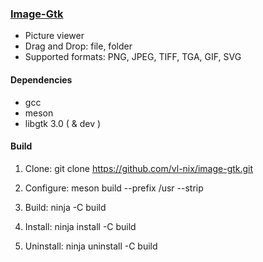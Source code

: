 ### [Image-Gtk](https://github.com/vl-nix/image-gtk)

* Picture viewer
* Drag and Drop: file, folder
* Supported formats: PNG, JPEG, TIFF, TGA, GIF, SVG

#### Dependencies

* gcc
* meson
* libgtk 3.0 ( & dev )

#### Build

1. Clone: git clone https://github.com/vl-nix/image-gtk.git

2. Configure: meson build --prefix /usr --strip

3. Build: ninja -C build

4. Install: ninja install -C build

5. Uninstall: ninja uninstall -C build
